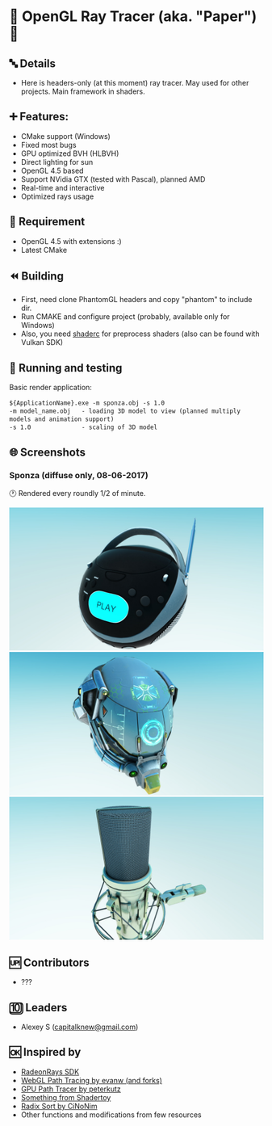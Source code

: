 # 📝 OpenGL Ray Tracer (aka. "Paper") 📝

## 🔤 Details

- Here is headers-only (at this moment) ray tracer. May used for other projects. Main framework in shaders.

## ➕ Features: 

- CMake support (Windows)
- Fixed most bugs
- GPU optimized BVH (HLBVH)
- Direct lighting for sun
- OpenGL 4.5 based
- Support NVidia GTX (tested with Pascal), planned AMD
- Real-time and interactive
- Optimized rays usage

## 🔂 Requirement

- OpenGL 4.5 with extensions :)
- Latest CMake

## ⏪ Building 

- First, need clone PhantomGL headers and copy "phantom" to include dir. 
- Run CMAKE and configure project (probably, available only for Windows)
- Also, you need [shaderc](https://github.com/google/shaderc) for preprocess shaders (also can be found with Vulkan SDK)

## 💫 Running and testing

Basic render application: 

```
${ApplicationName}.exe -m sponza.obj -s 1.0
-m model_name.obj   - loading 3D model to view (planned multiply models and animation support)
-s 1.0              - scaling of 3D model
```

## 🌐 Screenshots

### Sponza (diffuse only, 08-06-2017)

🕐 Rendered every roundly 1/2 of minute.

<img src="./screenshots/gltf-pbr0.jpg" alt="Sponza" width="640"/>
<img src="./screenshots/gltf-pbr1.jpg" alt="Sponza" width="640"/>
<img src="./screenshots/gltf-pbr2.jpg" alt="Sponza" width="640"/>

## 🆙 Contributors

- ???

## 🔟 Leaders

- Alexey S (capitalknew@gmail.com)

## 🆗 Inspired by

- [RadeonRays SDK](https://github.com/GPUOpen-LibrariesAndSDKs/RadeonRays_SDK)
- [WebGL Path Tracing by evanw (and forks)](https://github.com/evanw/webgl-path-tracing)
- [GPU Path Tracer by peterkutz](https://github.com/peterkutz/GPUPathTracer)
- [Something from Shadertoy](https://www.shadertoy.com/)
- [Radix Sort by CiNoNim](https://github.com/cNoNim/radix-sort)
- Other functions and modifications from few resources
